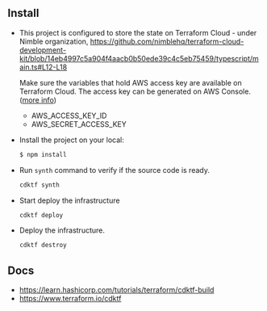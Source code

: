## Install

- This project is configured to store the state on Terraform Cloud - under Nimble organization,
  https://github.com/nimblehq/terraform-cloud-development-kit/blob/14eb4997c5a904f4aacb0b50ede39c4c5eb75459/typescript/main.ts#L12-L18

  Make sure the variables that hold AWS access key are available on Terraform Cloud. The access key can be generated on AWS Console. ([more info](https://docs.aws.amazon.com/IAM/latest/UserGuide/id_credentials_access-keys.html#Using_CreateAccessKey))
  - AWS_ACCESS_KEY_ID
  - AWS_SECRET_ACCESS_KEY  

- Install the project on your local:
  ```bash
  $ npm install
  ```

- Run `synth` command to verify if the source code is ready.

  ```sh
  cdktf synth
  ```

- Start deploy the infrastructure

  ```sh
  cdktf deploy
  ```

- Deploy the infrastructure.

  ```sh
  cdktf destroy
  ```

## Docs

- https://learn.hashicorp.com/tutorials/terraform/cdktf-build
- https://www.terraform.io/cdktf
